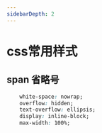 ```yaml
---
sidebarDepth: 2
---
```


# css常用样式

## span 省略号

```css
    white-space: nowrap;
    overflow: hidden;
    text-overflow: ellipsis;
    display: inline-block;
    max-width: 100%;
```